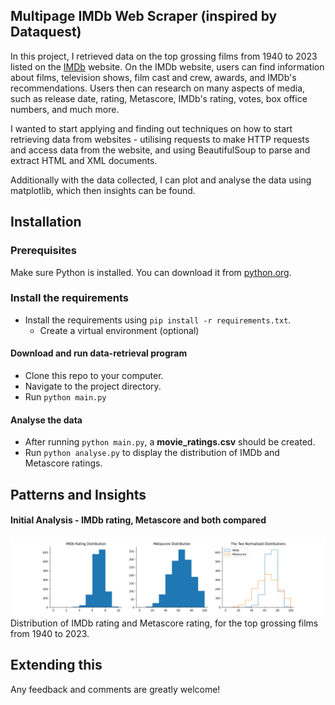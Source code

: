 Multipage IMDb Web Scraper (inspired by Dataquest)
--------------------------------------------------

In this project, I retrieved data on the top grossing films from 1940 to 2023 listed on the [IMDb](https://www.imdb.com/) website.
On the IMDb website, users can find information about films, television shows, film cast and crew, awards, and IMDb's recommendations.
Users then can research on many aspects of media, such as release date, rating, Metascore, IMDb's rating, votes, box office numbers, and much more.

I wanted to start applying and finding out techniques on how to start retrieving data from websites - utilising requests to make HTTP requests and access data from the website, and using BeautifulSoup to parse and extract HTML and XML documents.

Additionally with the data collected, I can plot and analyse the data using matplotlib, which then insights can be found. 

Installation
------------

### Prerequisites

Make sure Python is installed. You can download it from [python.org](https://www.python.org/downloads/).

### Install the requirements

* Install the requirements using `pip install -r requirements.txt`.
  * Create a virtual environment (optional)
  
#### Download and run data-retrieval program

* Clone this repo to your computer.
* Navigate to the project directory.
* Run `python main.py`

#### Analyse the data

* After running `python main.py`, a **movie_ratings.csv** should be created.
* Run `python analyse.py` to display the distribution of IMDb and Metascore ratings. 

Patterns and Insights
--------------------

#### Initial Analysis - IMDb rating, Metascore and both compared

!["IMDb and Metascore Rating, and both compared"](assets/Figure_1.png)
Distribution of IMDb rating and Metascore rating, for the top grossing films from 1940 to 2023. 




Extending this
--------------

Any feedback and comments are greatly welcome!